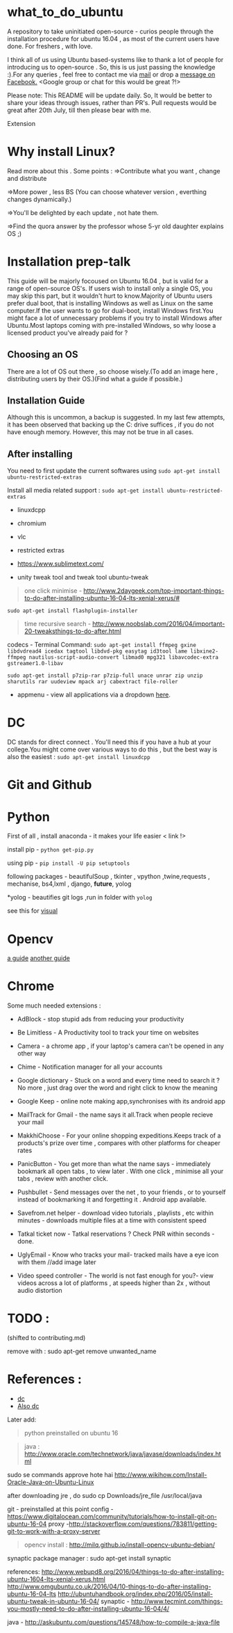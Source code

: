 # what_to_do_ubuntu
A repository to take uninitiated open-source - curios people through the installation procedure for ubuntu 16.04 , as most of the current users have done. For freshers , with love.

I think all of us using Ubuntu based-systems like to thank a lot of people for introducing us to open-source . So, this is us just passing the knowledge :).For any queries , feel free to contact me via [mail](mailto:hiwarekaustubh@gmail.com) or drop a [message on Facebook.](http://facebook.com/kaustubhhiware)
<Google group or chat for this would be great ?!>

Please note: This README will be update daily. So, It would be better to share your ideas through 
issues, rather than PR's. Pull requests would be great after 20th July, till then please bear with me.

Extension

# Why install Linux?

Read more about this . 
Some points : 
=>Contribute what you want , change and distribute

=>More power , less BS (You can choose whatever version , everthing changes dynamically.)

=>You'll be delighted by each update , not hate them.

=>Find the quora answer by the professor whose 5-yr old daughter explains OS ;)

# Installation prep-talk

This guide will be majorly focoused on Ubuntu 16.04 , but is valid for a range of open-source OS's.
If users wish to install only a single OS, you may skip this part, but it wouldn't hurt to know.Majority of Ubuntu users prefer dual boot, that is installing Windows as well as Linux on the same computer.If the user wants to go for dual-boot, install Windows first.You might face a lot of unnecessary problems if you try to install Windows after Ubuntu.Most laptops coming with pre-installed Windows, so why loose a licensed product you've already paid for ?

## Choosing an OS

There are a lot of OS out there , so choose wisely.(To add an image here , distributing users by their OS.)(Find what a guide if possible.)

## Installation Guide

Although this is uncommon, a backup is suggested. In my last few attempts, it has been observed that backing up the C: drive suffices , if you do not have enough memory. However, this may not be true in all cases. 

## After installing

You need to first update the current softwares using
`
sudo apt-get install ubuntu-restricted-extras
`

Install all media related support :
`
sudo apt-get install ubuntu-restricted-extras
`
* linuxdcpp

* chromium

* vlc

* restricted extras

* https://www.sublimetext.com/

* unity tweak tool and tweak tool ubuntu-tweak

>one click minimise - http://www.2daygeek.com/top-important-things-to-do-after-installing-ubuntu-16-04-lts-xenial-xerus/#

`sudo apt-get install flashplugin-installer`

>time recursive search - http://www.noobslab.com/2016/04/important-20-tweaksthings-to-do-after.html

codecs - Terminal Command:
`
sudo apt-get install ffmpeg gxine libdvdread4 icedax tagtool libdvd-pkg easytag id3tool lame libxine2-ffmpeg nautilus-script-audio-convert libmad0 mpg321 libavcodec-extra gstreamer1.0-libav
`

`
sudo apt-get install p7zip-rar p7zip-full unace unrar zip unzip sharutils rar uudeview mpack arj cabextract file-roller
`
* appmenu - view all applications via a dropdown [here](http://askubuntu.com/questions/122437/how-to-access-applications-menu-in-ubuntu-unity-desktop).

# DC

DC stands for direct connect . You'll need this if you have a hub at your college.You might come over various ways to do this , but the best way is also the easiest : 
`
sudo apt-get install linuxdcpp
`
# Git and Github

# Python 

First of all , install anaconda - it makes your life easier
< link !>

install pip -  `python get-pip.py`

using pip - `pip install -U pip setuptools`

following packages - beautifulSoup , tkinter , vpython ,twine,requests , mechanise, bs4,lxml
, django, __future__, yolog

*yolog - beautifies git logs ,run in folder with `yolog`

see this for [visual](https://www.youtube.com/watch?v=vszmuxnBBd8)

# Opencv

[a guide](http://milq.github.io/install-opencv-ubuntu-debian/)
[another guide](http://milq.github.io/install-opencv-ubuntu-debian/)

# Chrome 

Some much needed extensions :

* AdBlock - stop stupid ads from reducing your productivity
 
* Be Limitless - A Productivity tool to track your time on websites

* Camera - a chrome app , if your laptop's camera can't be opened in any other way

* Chime - Notification manager for all your accounts

* Google dictionary - Stuck on a word and every time need to search it ?
No more , just drag over the word and right click to know the meaning

* Google Keep - online note making app,synchronises with its android app

* MailTrack for Gmail - the name says it all.Track when people recieve your mail

* MakkhiChoose - For your online shopping expeditions.Keeps track of a products's prize over 
time , compares with other platforms for cheaper rates

* PanicButton - You get more than what the name says - immediately bookmark all open tabs ,
to view later . With one click , minimise all your tabs , review with another click.

* Pushbullet - Send messages over the net , to your friends , or to yourself instead of 
bookmarking it and forgetting it . Android app available.

* Savefrom.net helper - download video tutorials , playlists , etc within minutes - 
	downloads multiple files at a time with consistent speed

* Tatkal ticket now - Tatkal reservations ? Check PNR within seconds -done.

* UglyEmail - Know who tracks your mail- tracked mails have a eye icon with them
//add image later

* Video speed controller - The world is not fast enough for you?- view videos across a lot of 
platforms , at speeds higher than 2x , without audio distortion

# TODO : 
(shifted to contributing.md)

remove with : sudo apt-get remove unwanted_name

# References : 

* [dc](http://askubuntu.com/questions/569054/how-to-install-dc-on-ubuntu-14-04)
* [Also dc](https://ubuntuforums.org/showthread.php?t=193984)

Later add:


>python preinstalled on ubuntu 16

>java : http://www.oracle.com/technetwork/java/javase/downloads/index.html

sudo se commands approve hote hai
http://www.wikihow.com/Install-Oracle-Java-on-Ubuntu-Linux

after downloading jre , do 
sudo cp Downloads/jre_file /usr/local/java

git - preinstalled at this point
config - https://www.digitalocean.com/community/tutorials/how-to-install-git-on-ubuntu-16-04
proxy -http://stackoverflow.com/questions/783811/getting-git-to-work-with-a-proxy-server


> opencv install : 
http://milq.github.io/install-opencv-ubuntu-debian/


synaptic package manager : sudo apt-get install synaptic

references:
http://www.webupd8.org/2016/04/things-to-do-after-installing-ubuntu-1604-lts-xenial-xerus.html
http://www.omgubuntu.co.uk/2016/04/10-things-to-do-after-installing-ubuntu-16-04-lts
http://ubuntuhandbook.org/index.php/2016/05/install-ubuntu-tweak-in-ubuntu-16-04/
synaptic - http://www.tecmint.com/things-you-mostly-need-to-do-after-installing-ubuntu-16-04/4/

java - http://askubuntu.com/questions/145748/how-to-compile-a-java-file
